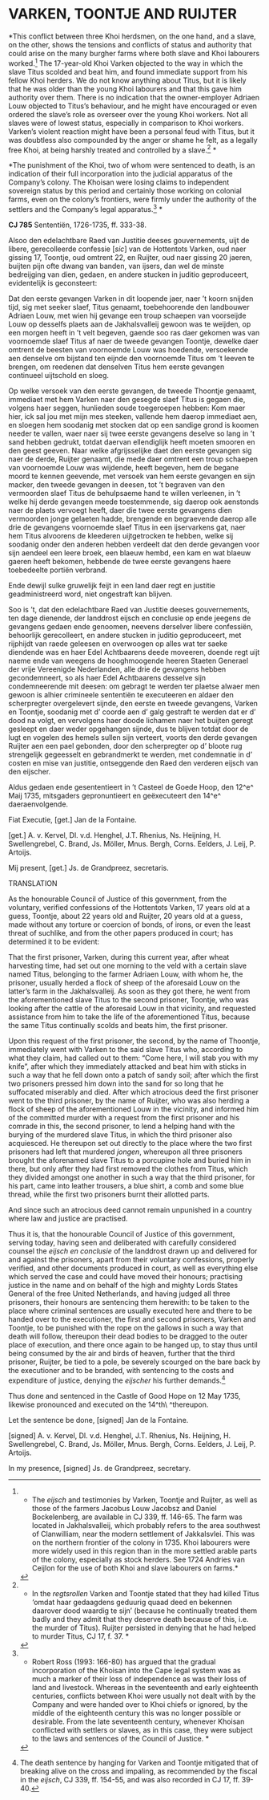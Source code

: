 # VARKEN, TOONTJE AND RUIJTER

*This conflict between three Khoi herdsmen, on the one hand, and a
slave, on the other, shows the tensions and conflicts of status and
authority that could arise on the many burgher farms where both slave
and Khoi labourers worked.[^1] The 17-year-old Khoi Varken
objected to the way in which the slave Titus scolded and beat him, and
found immediate support from his fellow Khoi herders. We do not know
anything about Titus, but it is likely that he was older than the young
Khoi labourers and that this gave him authority over them. There is no
indication that the owner-employer Adriaen Louw objected to Titus’s
behaviour, and he might have encouraged or even ordered the slave’s role
as overseer over the young Khoi workers. Not all slaves were of lowest
status, especially in comparison to Khoi workers. Varken’s violent
reaction might have been a personal feud with Titus, but it was
doubtless also compounded by the anger or shame he felt, as a legally
free Khoi, at being harshly treated and controlled by a slave.[^2]
*

*The punishment of the Khoi, two of whom were sentenced to death, is an
indication of their full incorporation into the judicial apparatus of
the Company’s colony. The Khoisan were losing claims to independent
sovereign status by this period and certainly those working on colonial
farms, even on the colony’s frontiers, were firmly under the authority
of the settlers and the Company’s legal apparatus.[^3] *

**CJ 785** Sententiën, 1726-1735, ff. 333-38.

Alsoo den edelachtbare Raed van Justitie deeses gouvernements, uijt de
libere, gerecolleerde confessie \[*sic*\] van de Hottentots Varken, oud
naer gissing 17, Toontje, oud omtrent 22, en Ruijter, oud naer gissing
20 jaeren, buijten pijn ofte dwang van banden, van ijsers, dan wel de
minste bedreijging van dien, gedaen, en andere stucken in juditio
geproduceert, evidentelijk is geconsteert:

Dat den eerste gevangen Varken in dit loopende jaer, naer ’t koorn
snijden tijd, sig met seeker slaef, Titus genaamt, toebehoorende den
landbouwer Adriaen Louw, met wien hij gevange een troup schaepen van
voorseijde Louw op desselfs plaets aan de Jakhalsvalleij gewoon was te
weijden, op een morgen heeft in ’t velt begeven, gaende soo ras daer
gekomen was van voornoemde slaef Titus af naer de tweede gevangen
Toontje, dewelke daer omtrent de beesten van voornoemde Louw was
hoedende, versoekende aen denselve om bijstand ten eijnde den voornoemde
Titus om ’t leeven te brengen, om reedenen dat denselven Titus hem
eerste gevangen continueel uijtschold en sloeg.

Op welke versoek van den eerste gevangen, de tweede Thoontje genaamt,
immediaet met hem Varken naer den gesegde slaef Titus is gegaen die,
volgens haer seggen, hunlieden soude toegeroepen hebben: Kom maer hier,
ick sal jou met mijn mes steeken, vallende hem daerop immediaet aen, en
sloegen hem soodanig met stocken dat op een sandige grond is koomen
needer te vallen, waer naer sij twee eerste gevangens deselve so lang in
’t sand hebben gedrukt, totdat daervan ellendiglijk heeft moeten smooren
en den geest geeven. Naar welke afgrijsselijke daet den eerste gevangen
sig naer de derde, Ruijter genaamt, die mede daer omtrent een troup
schaepen van voornoemde Louw was wijdende, heeft begeven, hem de begane
moord te kennen geevende, met versoek van hem eerste gevangen en sijn
macker, den tweede gevangen in deesen, tot ’t begraven van den
vermoorden slaef Titus de behulpsaeme hand te willen verleenen, in ’t
welke hij derde gevangen meede toestemmende, sig daerop ook aenstonds
naer de plaets vervoegt heeft, daer die twee eerste gevangens dien
vermoorden jonge gelaeten hadde, brengende en begraevende daerop alle
drie de gevangens voornoemde slaef Titus in een ijservarkens gat, naer
hem Titus alvoorens de kleederen uijtgetrocken te hebben, welke sij
soodanig onder den anderen hebben verdeelt dat den derde gevangen voor
sijn aendeel een leere broek, een blaeuw hembd, een kam en wat blaeuw
gaeren heeft bekomen, hebbende de twee eerste gevangens haere
toebedeelte portiën verbrand.

Ende dewijl sulke gruwelijk feijt in een land daer regt en justitie
geadministreerd word, niet ongestraft kan blijven.

Soo is ’t, dat den edelachtbare Raed van Justitie deeses gouvernements,
ten dage dienende, der landdrost eijsch en conclusie op ende jeegens de
gevangens gedaen ende genoomen, neevens derselver libere confessiën,
behoorlijk gerecolleert, en andere stucken in juditio geproduceert, met
rijphijdt van raede geleesen en overwoogen op alles wat ter saeke
diendende was en haer Edel Achtbaarens deede moveeren, doende regt uijt
naeme ende van weegens de hooghmoogende heeren Staeten Generael der
vrije Vereenigde Nederlanden, alle drie de gevangens hebben
gecondemneert, so als haer Edel Achtbaarens desselve sijn condemneerende
mit deesen: om gebragt te werden ter plaetse alwaer men gewoon is alhier
crimineele sententiën te executeeren en aldaer den scherpregter
overgelevert sijnde, den eerste en tweede gevangens, Varken en Toontje,
soodanig met d’ coorde aen d’ galg gestraft te werden dat er d’ dood na
volgt, en vervolgens haer doode lichamen naer het buijten geregt
gesleept en daer weder opgehangen sijnde, dus te blijven totdat door de
lugt en vogelen des hemels sullen sijn verteert, voorts den derde
gevangen Ruijter aen een pael gebonden, door den scherpregter op d’
bloote rug strengelijk gegeesselt en gebrandmerkt te werden, met
condemnatie in d’ costen en mise van justitie, ontseggende den Raed den
verderen eijsch van den eijscher.

Aldus gedaen ende gesententieert in ’t Casteel de Goede Hoop, den 12^e^
Maij 1735, mitsgaders gepronuntieert en geëxecuteert den 14^e^
daeraenvolgende.

Fiat Executie, \[get.\] Jan de la Fontaine.

\[get.\] A. v. Kervel, Dl. v.d. Henghel, J.T. Rhenius, Ns. Heijning, H.
Swellengrebel, C. Brand, Js. Möller, Mnus. Bergh, Corns. Eelders, J.
Leij, P. Artoijs.

Mij present, \[get.\] Js. de Grandpreez, secretaris.

TRANSLATION

As the honourable Council of Justice of this government, from the
voluntary, verified confessions of the Hottentots Varken, 17 years old
at a guess, Toontje, about 22 years old and Ruijter, 20 years old at a
guess, made without any torture or coercion of bonds, of irons, or even
the least threat of suchlike, and from the other papers produced in
court; has determined it to be evident:

That the first prisoner, Varken, during this current year, after wheat
harvesting time, had set out one morning to the veld with a certain
slave named Titus, belonging to the farmer Adriaen Louw, with whom he,
the prisoner, usually herded a flock of sheep of the aforesaid Louw on
the latter’s farm in the Jakhalsvalleij. As soon as they got there, he
went from the aforementioned slave Titus to the second prisoner,
Toontje, who was looking after the cattle of the aforesaid Louw in that
vicinity, and requested assistance from him to take the life of the
aforementioned Titus, because the same Titus continually scolds and
beats him, the first prisoner.

Upon this request of the first prisoner, the second, by the name of
Thoontje, immediately went with Varken to the said slave Titus who,
according to what they claim, had called out to them: “Come here, I will
stab you with my knife”, after which they immediately attacked and beat
him with sticks in such a way that he fell down onto a patch of sandy
soil; after which the first two prisoners pressed him down into the sand
for so long that he suffocated miserably and died. After which atrocious
deed the first prisoner went to the third prisoner, by the name of
Ruijter, who was also herding a flock of sheep of the aforementioned
Louw in the vicinity, and informed him of the committed murder with a
request from the first prisoner and his comrade in this, the second
prisoner, to lend a helping hand with the burying of the murdered slave
Titus, in which the third prisoner also acquiesced. He thereupon set out
directly to the place where the two first prisoners had left that
murdered *jongen*, whereupon all three prisoners brought the aforenamed
slave Titus to a porcupine hole and buried him in there, but only after
they had first removed the clothes from Titus, which they divided
amongst one another in such a way that the third prisoner, for his part,
came into leather trousers, a blue shirt, a comb and some blue thread,
while the first two prisoners burnt their allotted parts.

And since such an atrocious deed cannot remain unpunished in a country
where law and justice are practised.

Thus it is, that the honourable Council of Justice of this government,
serving today, having seen and deliberated with carefully considered
counsel the *eijsch en conclusie* of the landdrost drawn up and
delivered for and against the prisoners, apart from their voluntary
confessions, properly verified, and other documents produced in court,
as well as everything else which served the case and could have moved
their honours; practising justice in the name and on behalf of the high
and mighty Lords States General of the free United Netherlands, and
having judged all three prisoners, their honours are sentencing them
herewith: to be taken to the place where criminal sentences are usually
executed here and there to be handed over to the executioner, the first
and second prisoners, Varken and Toontje, to be punished with the rope
on the gallows in such a way that death will follow, thereupon their
dead bodies to be dragged to the outer place of execution, and there
once again to be hanged up, to stay thus until being consumed by the air
and birds of heaven, further that the third prisoner, Ruijter, be tied
to a pole, be severely scourged on the bare back by the executioner and
to be branded, with sentencing to the costs and expenditure of justice,
denying the *eijscher* his further demands.[^4]

Thus done and sentenced in the Castle of Good Hope on 12 May 1735,
likewise pronounced and executed on the 14^th\ ^thereupon.

Let the sentence be done, \[signed\] Jan de la Fontaine.

\[signed\] A. v. Kervel, Dl. v.d. Henghel, J.T. Rhenius, Ns. Heijning,
H. Swellengrebel, C. Brand, Js. Möller, Mnus. Bergh, Corns. Eelders, J.
Leij, P. Artoijs.

In my presence, \[signed\] Js. de Grandpreez, secretary.

[^1]: * The *eijsch* and testimonies by Varken, Toontje and Ruijter, as
    well as those of the farmers Jacobus Louw Jacobsz and Daniel
    Bockelenberg, are available in CJ 339, ff. 146-65. The farm was
    located in Jakhalsvalleij, which probably refers to the area
    southwest of Clanwilliam, near the modern settlement of Jakkalsvlei.
    This was on the northern frontier of the colony in 1735. Khoi
    labourers were more widely used in this region than in the more
    settled arable parts of the colony, especially as stock herders. See
    1724 Andries van Ceijlon for the use of both Khoi and slave
    labourers on farms.*

[^2]: * In the *regtsrollen* Varken and Toontje stated that they had
    killed Titus ‘omdat haar gedaagdens geduurig quaad deed en bekennen
    daarover dood waardig te sijn’ (because he continually treated them
    badly and they admit that they deserve death because of this, i.e.
    the murder of Titus). Ruijter persisted in denying that he had
    helped to murder Titus, CJ 17, f. 37. *

[^3]: * Robert Ross (1993: 166-80) has argued that the gradual
    incorporation of the Khoisan into the Cape legal system was as much
    a marker of their loss of independence as was their loss of land and
    livestock. Whereas in the seventeenth and early eighteenth
    centuries, conflicts between Khoi were usually not dealt with by the
    Company and were handed over to Khoi chiefs or ignored, by the
    middle of the eighteenth century this was no longer possible or
    desirable. From the late seventeenth century, whenever Khoisan
    conflicted with settlers or slaves, as in this case, they were
    subject to the laws and sentences of the Council of Justice. *

[^4]:  The death sentence by hanging for Varken and Toontje mitigated
    that of breaking alive on the cross and impaling, as recommended by
    the fiscal in the *eijsch*, CJ 339, ff. 154-55, and was also
    recorded in CJ 17, ff. 39-40.
